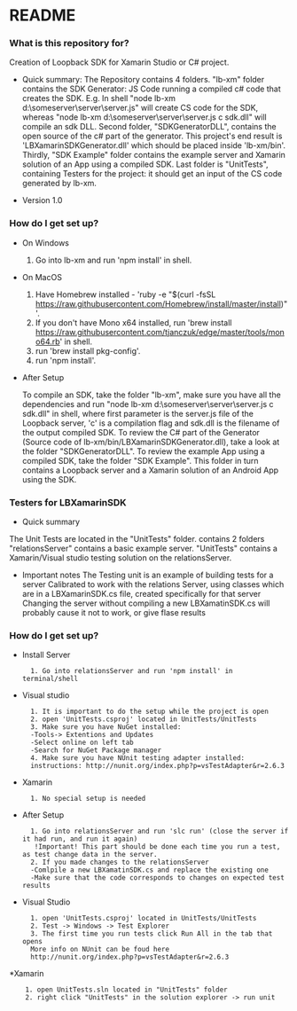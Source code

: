 # README #

### What is this repository for? ###

Creation of Loopback SDK for Xamarin Studio or C# project.

* Quick summary: 
    The Repository contains 4 folders.
    "lb-xm" folder contains the SDK Generator: JS Code running a compiled c# code that creates the SDK. E.g. In shell "node lb-xm d:\someserver\server\server.js" will create CS code for the SDK, whereas "node lb-xm d:\someserver\server\server.js c sdk.dll" will compile an sdk DLL. 
    Second folder, "SDKGeneratorDLL", contains the open source of the c# part of the generator. This project's end result is 'LBXamarinSDKGenerator.dll' which should be placed inside 'lb-xm/bin'.
    Thirdly, "SDK Example" folder contains the example server and Xamarin solution of an App using a compiled SDK.
	Last folder is "UnitTests", containing Testers for the project: it should get an input of the CS code generated by lb-xm.

* Version 1.0

### How do I get set up? ###

* On Windows
	1. Go into lb-xm and run 'npm install' in shell.
* On MacOS
	1. Have Homebrew installed - 'ruby -e "$(curl -fsSL https://raw.githubusercontent.com/Homebrew/install/master/install)"'.
	2. If you don't have Mono x64 installed, run 'brew install https://raw.githubusercontent.com/tjanczuk/edge/master/tools/mono64.rb' in shell.
	3. run 'brew install pkg-config'.
	4. run 'npm install'.
	
* After Setup

    To compile an SDK, take the folder "lb-xm", make sure you have all the dependencies and run "node lb-xm d:\someserver\server\server.js c sdk.dll" in shell, where first parameter is the server.js file of the Loopback server, 'c' is a compilation flag and sdk.dll is the filename of the output compiled SDK.
    To review the C# part of the Generator (Source code of lb-xm/bin/LBXamarinSDKGenerator.dll), take a look at the folder "SDKGeneratorDLL".
    To review the example App using a compiled SDK, take the folder "SDK Example". This folder in turn contains a Loopback server and a Xamarin solution of an Android App using the SDK.

### Testers for LBXamarinSDK ###

* Quick summary 

The Unit Tests are located in the "UnitTests" folder.
contains 2 folders
   "relationsServer" contains a basic example server.
   "UnitTests" contains a Xamarin/Visual studio testing solution on the relationsServer.

* Important notes
   The Testing unit is an example of building tests for a server
   Calibrated to work with the relations Server, using classes which are in a LBXamarinSDK.cs file, created specifically for that server
   Changing the server without compiling a new LBXamatinSDK.cs will probably cause it not to work, or give flase results

### How do I get set up? ###

* Install Server

        1. Go into relationsServer and run 'npm install' in terminal/shell

* Visual studio 

        1. It is important to do the setup while the project is open
        2. open 'UnitTests.csproj' located in UnitTests/UnitTests
        3. Make sure you have NuGet installed:
		-Tools-> Extentions and Updates
		-Select online on left tab
		-Search for NuGet Package manager
        4. Make sure you have NUnit testing adapter installed:
		instructions: http://nunit.org/index.php?p=vsTestAdapter&r=2.6.3

* Xamarin 

        1. No special setup is needed

* After Setup

        1. Go into relationsServer and run 'slc run' (close the server if it had run, and run it again)
         !Important! This part should be done each time you run a test, as test change data in the server.
        2. If you made changes to the relationsServer
        -Comlpile a new LBXamatinSDK.cs and replace the existing one
        -Make sure that the code corresponds to changes on expected test results

* Visual Studio 

        1. open 'UnitTests.csproj' located in UnitTests/UnitTests
        2. Test -> Windows -> Test Explorer
        3. The first time you run tests click Run All in the tab that opens
        More info on NUnit can be foud here 
        http://nunit.org/index.php?p=vsTestAdapter&r=2.6.3

*Xamarin 

        1. open UnitTests.sln located in "UnitTests" folder
        2. right click "UnitTests" in the solution explorer -> run unit